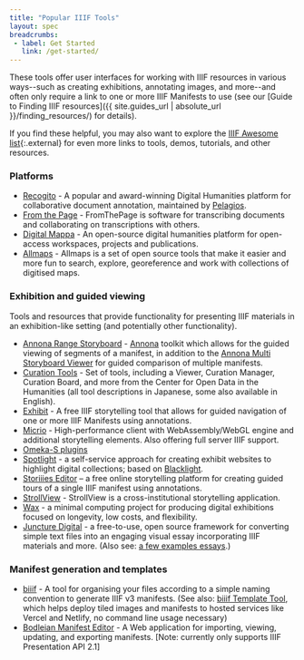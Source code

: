 ```yaml
---
title: "Popular IIIF Tools"
layout: spec
breadcrumbs:
 - label: Get Started
   link: /get-started/
---
```


These tools offer user interfaces for working with IIIF resources in various ways--such as creating exhibitions, annotating images, and more--and often only require a link to one or more IIIF Manifests to use (see our [Guide to Finding IIIF resources]({{ site.guides_url | absolute_url }}/finding_resources/) for details).

If you find these helpful, you may also want to explore the [IIIF Awesome list][awesome]{:.external} for even more links to tools, demos, tutorials, and other resources.

### Platforms 

- [Recogito](https://recogito.pelagios.org/) - A popular and award-winning Digital Humanities platform for collaborative document annotation, maintained by [Pelagios](https://pelagios.org/).
- [From the Page](https://fromthepage.com/) - FromThePage is software for transcribing documents and collaborating on transcriptions with others.
- [Digital Mappa](https://www.digitalmappa.org/) - An open-source digital humanities platform for open-access workspaces, projects and publications.
- [Allmaps](https://allmaps.org/) - Allmaps is a set of open source tools that make it easier and more fun to search, explore, georeference and work with collections of digitised maps.

### Exhibition and guided viewing

Tools and resources that provide functionality for presenting IIIF materials in an exhibition-like setting (and potentially other functionality).

- [Annona Range Storyboard](https://ncsu-libraries.github.io/annona/range/) - [Annona](https://ncsu-libraries.github.io/annona/) toolkit which allows for the guided viewing of segments of a manifest, in addition to the [Annona Multi Storyboard Viewer](https://ncsu-libraries.github.io/annona/multistoryboard/) for guided comparison of multiple manifests.
- [Curation Tools](http://codh.rois.ac.jp/software/) - Set of tools, including a Viewer, Curation Manager, Curation Board, and more from the Center for Open Data in the Humanities (all tool descriptions in Japanese, some also available in English).
- [Exhibit](https://exhibit.so/) - A free IIIF storytelling tool that allows for guided navigation of one or more IIIF Manifests using annotations.  
- [Micrio](https://micr.io/iiif) - High-performance client with WebAssembly/WebGL engine and additional storytelling elements. Also offering full server IIIF support.
- [Omeka-S plugins](https://omeka.org/s/modules/IiifServer/)
- [Spotlight](http://spotlight.projectblacklight.org/) - a self-service approach for creating exhibit websites to highlight digital collections; based on [Blacklight](http://projectblacklight.org/).
- [Storiiies Editor](https://storiiies-editor.cogapp.com/) – a free online storytelling platform for creating guided tours of a single IIIF manifest using annotations.
- [StrollView](https://seige.digital/en/strollview/) - StrollView is a cross-institutional storytelling application.
- [Wax](https://minicomp.github.io/wax/) - a minimal computing project for producing digital exhibitions focused on longevity, low costs, and flexibility.
- [Juncture Digital](https://juncture-digital.org/) - a free-to-use, open source framework for converting simple text files into an engaging visual essay incorporating IIIF materials and more. (Also see: [a few examples essays](https://juncture-digital.org/examples/).)

### Manifest generation and templates

- [biiif](https://github.com/edsilv/biiif/) - A tool for organising your files according to a simple naming convention to generate IIIF v3 manifests. (See also: [biiif Template Tool](https://github.com/iiif-commons/biiif-template), which helps deploy tiled images and manifests to hosted services like Vercel and Netlify, no command line usage necessary)
- [Bodleian Manifest Editor](https://digital.bodleian.ox.ac.uk/manifest-editor/) - A Web application for importing, viewing, updating, and exporting manifests. [Note: currently only supports IIIF Presentation API 2.1]


<!-- ### Recent community tools

{% for example in site.data.recent_tools %}
- [{{example.name}}]({{example.url}}){%if example.creators%} by {{example.creators}}{% endif %} - {{example.description}} {%if example.demo%}(<a href="{{example.demo}}">Demo</a>){% endif %} {%if example.github%}(<a href="{{example.github}}">Github</a>){% endif %}
{% endfor %}
 -->

 [awesome]: https://github.com/IIIF/awesome-iiif